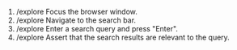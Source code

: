 1. /explore Focus the browser window.
2. /explore Navigate to the search bar.
3. /explore Enter a search query and press "Enter".
4. /explore Assert that the search results are relevant to the query.